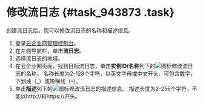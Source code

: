 # 修改流日志 {#task_943873 .task}

创建流日志后，您可以修改流日志的名称和描述信息。

1.  登录[云企业网管理控制台](https://cen.console.aliyun.com/)。
2.  在左侧导航栏，单击**流日志**。
3.  选择流日志的地域。
4.  在云企业网页面，找到目标流日志，单击**实例ID/名称**列下的![](http://static-aliyun-doc.oss-cn-hangzhou.aliyuncs.com/assets/img/136901/156618157540843_zh-CN.png)图标修改流日志的名称。 名称长度为2-128个字符，以英文字母或中文开头，可包含数字，下划线（\_）或短横线（-）。
5.  单击**描述**列下的![](http://static-aliyun-doc.oss-cn-hangzhou.aliyuncs.com/assets/img/136901/156618157540843_zh-CN.png)图标修改流日志的描述信息。 描述长度为2-256个字符，不能以http://和https://开头。

